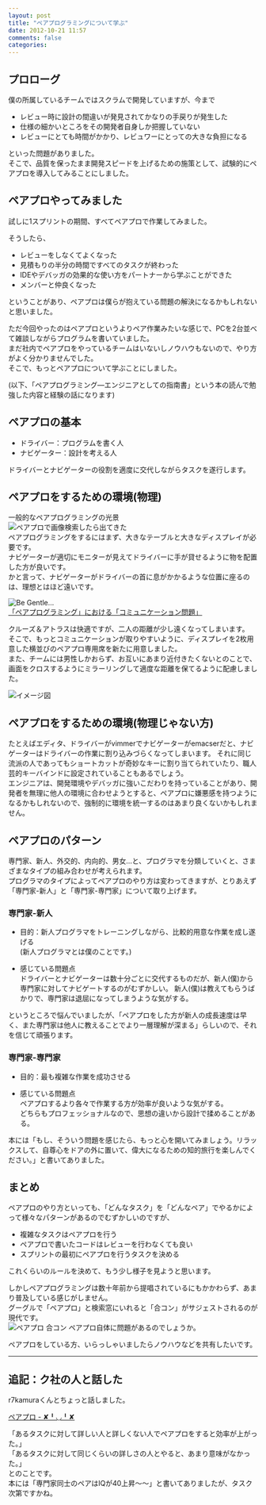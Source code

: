 ```yaml
---
layout: post
title: "ペアプログラミングについて学ぶ"
date: 2012-10-21 11:57
comments: false
categories: 
---
```


## プロローグ
僕の所属しているチームではスクラムで開発していますが、今まで  

- レビュー時に設計の間違いが発見されてかなりの手戻りが発生した
- 仕様の細かいところをその開発者自身しか把握していない
- レビューにとても時間がかかり、レビュワーにとっての大きな負担になる

といった問題がありました。  
そこで、品質を保ったまま開発スピードを上げるための施策として、試験的にペアプロを導入してみることにしました。  

## ペアプロやってみました
試しに1スプリントの期間、すべてペアプロで作業してみました。  

そうしたら、  

- レビューをしなくてよくなった
- 見積もりの半分の時間ですべてのタスクが終わった
- IDEやデバッガの効果的な使い方をパートナーから学ぶことができた
- メンバーと仲良くなった

ということがあり、ペアプロは僕らが抱えている問題の解決になるかもしれないと思いました。  

ただ今回やったのはペアプロというよりペア作業みたいな感じで、PCを2台並べて雑談しながらプログラムを書いていました。  
まだ社内でペアプロをやっているチームはいないしノウハウもないので、やり方がよく分かりませんでした。  
そこで、もっとペアプロについて学ぶことにしました。  

(以下、「ペアプログラミング―エンジニアとしての指南書」という本の読んで勉強した内容と経験の話になります)

## ペアプロの基本

- ドライバー：プログラムを書く人  
- ナビゲーター：設計を考える人  

ドライバーとナビゲーターの役割を適度に交代しながらタスクを遂行します。

## ペアプロをするための環境(物理)
一般的なペアプログラミングの光景  
![ペアプロで画像検索したら出てきた](http://dl.dropbox.com/u/54255753/blog/201210/pairpro.jpg)  
ペアプログラミングをするにはまず、大きなテーブルと大きなディスプレイが必要です。  
ナビゲーターが適切にモニターが見えてドライバーに手が貸せるように物を配置した方が良いです。  
かと言って、ナビゲーターがドライバーの首に息がかかるような位置に座るのは、理想とはほど遠いです。  

![Be Gentle...](http://dl.dropbox.com/u/54255753/blog/201210/begentle.jpg)  
[「ペアプログラミング」における「コミュニケーション問題」](http://developers.slashdot.jp/story/12/08/30/0933235/%E3%80%8C%E3%83%9A%E3%82%A2%E3%83%97%E3%83%AD%E3%82%B0%E3%83%A9%E3%83%9F%E3%83%B3%E3%82%B0%E3%80%8D%E3%81%AB%E3%81%8A%E3%81%91%E3%82%8B%E3%80%8C%E3%82%B3%E3%83%9F%E3%83%A5%E3%83%8B%E3%82%B1%E3%83%BC%E3%82%B7%E3%83%A7%E3%83%B3%E5%95%8F%E9%A1%8C%E3%80%8D)  

クルーズ＆アトラスは快適ですが、二人の距離が少し遠くなってしまいます。  
そこで、もっとコミュニケーションが取りやすいように、ディスプレイを2枚用意した横並びのペアプロ専用席を新たに用意しました。  
また、チームには男性しかおらず、お互いにあまり近付きたくないとのことで、画面をクロスするようにミラーリングして適度な距離を保てるように配慮しました。  

![イメージ図](http://dl.dropbox.com/u/54255753/blog/201210/pairproseat.jpg)

## ペアプロをするための環境(物理じゃない方)
たとえばエディタ、ドライバーがvimmerでナビゲーターがemacserだと、ナビゲーターはドライバーの作業に割り込みづらくなってしまいます。
それに同じ流派の人であってもショートカットが奇妙なキーに割り当てられていたり、職人芸的キーバインドに設定されていることもあるでしょう。  
エンジニアは、開発環境やデバッガに強いこだわりを持っていることがあり、開発者を無理に他人の環境に合わせようとすると、ペアプロに嫌悪感を持つようになるかもしれないので、強制的に環境を統一するのはあまり良くないかもしれません。  

## ペアプロのパターン
専門家、新人、外交的、内向的、男女…と、プログラマを分類していくと、さまざまなタイプの組み合わせが考えられます。  
プログラマのタイプによってペアプロのやり方は変わってきますが、とりあえず「専門家-新人」と「専門家-専門家」について取り上げます。  

### 専門家-新人
- 目的：新人プログラマをトレーニングしながら、比較的用意な作業を成し遂げる  
(新人プログラマとは僕のことです。)  

- 感じている問題点  
ドライバーとナビゲーターは数十分ごとに交代するものだが、新人(僕)から専門家に対してナビゲートするのがむずかしい。
新人(僕)は教えてもらうばかりで、専門家は退屈になってしまうような気がする。  

というところで悩んでいましたが、「ペアプロをした方が新人の成長速度は早く、また専門家は他人に教えることでより一層理解が深まる」らしいので、それを信じて頑張ります。  

### 専門家-専門家
- 目的：最も複雑な作業を成功させる  

- 感じている問題点  
ペアプロするより各々で作業する方が効率が良いような気がする。  
どちらもプロフェッショナルなので、思想の違いから設計で揉めることがある。  

本には「もし、そういう問題を感じたら、もっと心を開いてみましょう。リラックスして、自尊心をドアの外に置いて、偉大になるための知的旅行を楽しんでください。」と書いてありました。  

## まとめ
ペアプロのやり方といっても、「どんなタスク」を「どんなペア」でやるかによって様々なパターンがあるのでむずかしいのですが、  

- 複雑なタスクはペアプロを行う  
- ペアプロで書いたコードはレビューを行わなくても良い  
- スプリントの最初にペアプロを行うタスクを決める  

これくらいのルールを決めて、もう少し様子を見ようと思います。  

しかしペアプログラミングは数十年前から提唱されているにもかかわらず、あまり普及している感じがしません。  
グーグルで「ペアプロ」と検索窓にいれると「合コン」がサジェストされるのが現代です。  
![ペアプロ 合コン](http://dl.dropbox.com/u/54255753/blog/201210/ppgoogle.png)
ペアプロ自体に問題があるのでしょうか。  

ペアプロをしている方、いらっしゃいましたらノウハウなどを共有したいです。  

----
## 追記：ク社の人と話した
r7kamuraくんとちょっと話しました。  

[ペアプロ - ✘╹◡╹✘](http://r7kamura.hatenablog.com/entry/2012/10/10/205927)  

「あるタスクに対して詳しい人と詳しくない人でペアプロをすると効率が上がった。」  
「あるタスクに対して同じくらいの詳しさの人とやると、あまり意味がなかった。」  
とのことです。  
本には「専門家同士のペアはIQが40上昇〜〜」と書いてありましたが、タスク次第ですかね。

